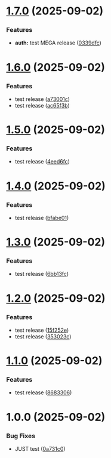 # [1.7.0](https://github.com/mlavryniv/sample-app-ci-cd/compare/v1.6.0...v1.7.0) (2025-09-02)


### Features

* **auth:** test MEGA release ([0339dfc](https://github.com/mlavryniv/sample-app-ci-cd/commit/0339dfc6eb67301d6702a628ca45274123e70fa5))

# [1.6.0](https://github.com/mlavryniv/sample-app-ci-cd/compare/v1.5.0...v1.6.0) (2025-09-02)


### Features

* test release ([a73001c](https://github.com/mlavryniv/sample-app-ci-cd/commit/a73001c68fda52119e4e61164db67bc51396d445))
* test release ([ac65f3b](https://github.com/mlavryniv/sample-app-ci-cd/commit/ac65f3be6715349db0b6e1b7ec5793fe4096e221))

# [1.5.0](https://github.com/mlavryniv/sample-app-ci-cd/compare/v1.4.0...v1.5.0) (2025-09-02)


### Features

* test release ([4eed6fc](https://github.com/mlavryniv/sample-app-ci-cd/commit/4eed6fcbac1dab216cb26cb29ca0e5710d78dad3))

# [1.4.0](https://github.com/mlavryniv/sample-app-ci-cd/compare/v1.3.0...v1.4.0) (2025-09-02)


### Features

* test release ([bfabe01](https://github.com/mlavryniv/sample-app-ci-cd/commit/bfabe0102ffd202ad6ed4285e32bbc86e781f1e9))

# [1.3.0](https://github.com/mlavryniv/sample-app-ci-cd/compare/v1.2.0...v1.3.0) (2025-09-02)


### Features

* test release ([6bb13fc](https://github.com/mlavryniv/sample-app-ci-cd/commit/6bb13fc2baa0f2c2a60b40d8090048566c9acc97))

# [1.2.0](https://github.com/mlavryniv/sample-app-ci-cd/compare/v1.1.0...v1.2.0) (2025-09-02)


### Features

* test release ([15f252e](https://github.com/mlavryniv/sample-app-ci-cd/commit/15f252efeb7772aaf0152c1a429e8ea9fe71bca8))
* test release ([353023c](https://github.com/mlavryniv/sample-app-ci-cd/commit/353023cc7037fe1f680119398ed75bf2a907bbcb))

# [1.1.0](https://github.com/mlavryniv/sample-app-ci-cd/compare/v1.0.0...v1.1.0) (2025-09-02)


### Features

* test release ([8683306](https://github.com/mlavryniv/sample-app-ci-cd/commit/868330626e21160e0706a9ce6ccb676230e00226))

# 1.0.0 (2025-09-02)


### Bug Fixes

* JUST test ([0a731c0](https://github.com/mlavryniv/sample-app-ci-cd/commit/0a731c06eb3d9c4d0bcf52303798f30507b94ef7))
